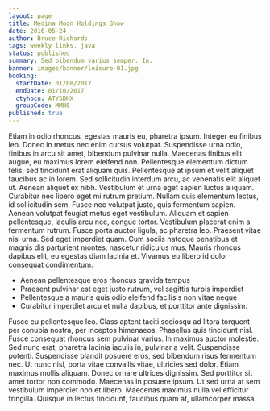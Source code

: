```yaml
---
layout: page
title: Medina Moon Holdings Show
date: 2016-05-24
author: Bruce Richards
tags: weekly links, java
status: published
summary: Sed bibendum varius semper. In.
banner: images/banner/leisure-01.jpg
booking:
  startDate: 01/08/2017
  endDate: 01/10/2017
  ctyhocn: ATYSDHX
  groupCode: MMHS
published: true
---
```

Etiam in odio rhoncus, egestas mauris eu, pharetra ipsum. Integer eu finibus leo. Donec in metus nec enim cursus volutpat. Suspendisse urna odio, finibus in arcu sit amet, bibendum pulvinar nulla. Maecenas finibus elit augue, eu maximus lorem eleifend non. Pellentesque elementum dictum felis, sed tincidunt erat aliquam quis. Pellentesque at ipsum et velit aliquet faucibus ac in lorem.
Sed sollicitudin interdum arcu, ac venenatis elit aliquet ut. Aenean aliquet ex nibh. Vestibulum et urna eget sapien luctus aliquam. Curabitur nec libero eget mi rutrum pretium. Nullam quis elementum lectus, id sollicitudin sem. Fusce nec volutpat justo, quis fermentum sapien. Aenean volutpat feugiat metus eget vestibulum. Aliquam et sapien pellentesque, iaculis arcu nec, congue tortor. Vestibulum placerat enim a fermentum rutrum. Fusce porta auctor ligula, ac pharetra leo. Praesent vitae nisi urna. Sed eget imperdiet quam. Cum sociis natoque penatibus et magnis dis parturient montes, nascetur ridiculus mus. Mauris rhoncus dapibus elit, eu egestas diam lacinia et. Vivamus eu libero id dolor consequat condimentum.

* Aenean pellentesque eros rhoncus gravida tempus
* Praesent pulvinar est eget justo rutrum, vel sagittis turpis imperdiet
* Pellentesque a mauris quis odio eleifend facilisis non vitae neque
* Curabitur imperdiet arcu et nulla dapibus, et porttitor ante dignissim.

Fusce eu pellentesque leo. Class aptent taciti sociosqu ad litora torquent per conubia nostra, per inceptos himenaeos. Phasellus quis tincidunt nisl. Fusce consequat rhoncus sem pulvinar varius. In maximus auctor molestie. Sed nunc erat, pharetra lacinia iaculis in, pulvinar a velit. Suspendisse potenti. Suspendisse blandit posuere eros, sed bibendum risus fermentum nec.
Ut nunc nisl, porta vitae convallis vitae, ultricies sed dolor. Etiam maximus mollis aliquam. Donec ornare ultrices dignissim. Sed porttitor sit amet tortor non commodo. Maecenas in posuere ipsum. Ut sed urna at sem vestibulum imperdiet non et libero. Maecenas maximus nulla vel efficitur fringilla. Quisque in lectus tincidunt, faucibus quam at, ullamcorper massa.
